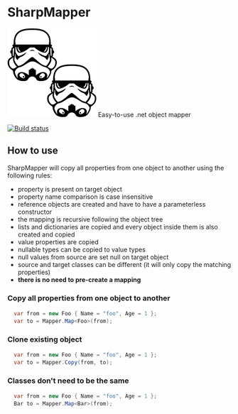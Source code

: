 # SharpMapper
<img src="https://github.com/SharpTools/SharpMapper/raw/master/sharpmapper.png" />
Easy-to-use .net object mapper

[![Build status](https://ci.appveyor.com/api/projects/status/emai3jlku1qihpr4?svg=true)](https://ci.appveyor.com/project/Andre/sharpmapper)

## How to use

SharpMapper will copy all properties from one object to another using the following rules:

 - property is present on target object
 - property name comparison is case insensitive
 - reference objects are created and have to have a parameterless constructor
 - the mapping is recursive following the object tree
 - lists and dictionaries are copied and every object inside them is also created and copied
 - value properties are copied
 - nullable types can be copied to value types
 - null values from source are set null on target object
 - source and target classes can be different (it will only copy the matching properties)
 - **there is no need to pre-create a mapping**
 

### Copy all properties from one object to another
```cs
  var from = new Foo { Name = "foo", Age = 1 };
  var to = Mapper.Map<Foo>(from);
```

### Clone existing object
```cs
  var from = new Foo { Name = "foo", Age = 1 };
  var to = Mapper.Copy(from, to);
```

### Classes don't need to be the same 
```cs
  var from = new Foo { Name = "foo", Age = 1 };
  Bar to = Mapper.Map<Bar>(from);
```

